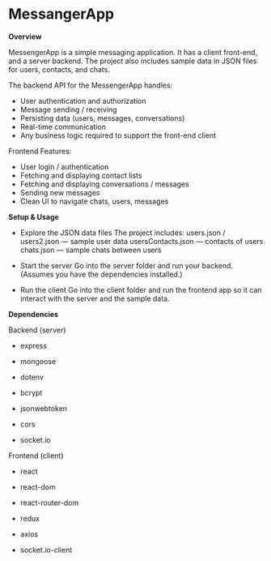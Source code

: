 # MessangerApp

**Overview**

MessengerApp is a simple messaging application. It has a client front-end, and a server backend. The project also includes sample data in JSON files for users, contacts, and chats.

The backend API for the MessengerApp handles:
  - User authentication and authorization
  - Message sending / receiving
  - Persisting data (users, messages, conversations)
  - Real-time communication
  - Any business logic required to support the front-end client

Frontend Features:
  - User login / authentication
  - Fetching and displaying contact lists
  - Fetching and displaying conversations / messages
  - Sending new messages
  - Clean UI to navigate chats, users, messages

**Setup & Usage**

- Explore the JSON data files
    The project includes:
    users.json / users2.json — sample user data
    usersContacts.json — contacts of users
    chats.json — sample chats between users

- Start the server
    Go into the server folder and run your backend. (Assumes you have the dependencies installed.)

- Run the client
    Go into the client folder and run the frontend app so it can interact with the server and the sample data.

  
**Dependencies**

Backend (server)

- express

- mongoose

- dotenv

- bcrypt

- jsonwebtoken

- cors

- socket.io
  
Frontend (client)

- react

- react-dom

- react-router-dom

- redux

- axios

- socket.io-client

